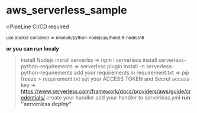 # aws_serverless_sample
:fire:PipeLine CI/CD required

<sup>
use docker container => nikolaik/python-nodejs:python3.9-nodejs16
</sup>

**or you can run localy**
<sup>
> install Nodejs
> install serverlss => npm i serverless
> install serverless-python-requirements => serverless plugin install -n serverless-python-requirements
> add your requirements in requirement.txt => pip freeze > requirement.txt
> set your ACCESS TOKEN and Secret access key => https://www.serverless.com/framework/docs/providers/aws/guide/credentials/
> create your handler
> add your handler to serverless.yml
> **run "*serverless deploy*"**
</sup>
